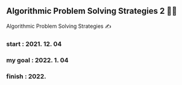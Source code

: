 ## Algorithmic Problem Solving Strategies 2 👩‍💻
Algorithmic Problem Solving Strategies ✍️

### start : 2021. 12. 04
### my goal : 2022. 1. 04 
### finish : 2022. 
